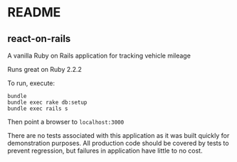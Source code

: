 # README

## react-on-rails
A vanilla Ruby on Rails application for tracking vehicle mileage

Runs great on Ruby 2.2.2

To run, execute:
```
bundle
bundle exec rake db:setup
bundle exec rails s
```

Then point a browser to `localhost:3000`

There are no tests associated with this application as it was built quickly for demonstration purposes. All production code should be covered by tests to prevent regression, but failures in application have little to no cost.
